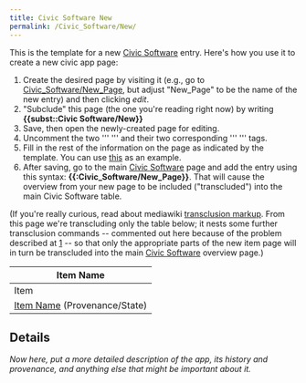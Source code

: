 ```yaml
---
title: Civic Software New
permalink: /Civic_Software/New/
---
```


This is the template for a new [Civic Software](/Civic_Software "wikilink") entry. Here's how you use it to create a new civic app page:

1.  Create the desired page by visiting it (e.g., go to [Civic_Software/New_Page](/Civic_Software/New_Page "wikilink"), but adjust "New_Page" to be the name of the new entry) and then clicking *edit*.
2.  "Subclude" this page (the one you're reading right now) by writing **{{subst::Civic Software/New}}**
3.  Save, then open the newly-created page for editing.
4.  Uncomment the two ''' ''' and their two corresponding ''' ''' tags.
5.  Fill in the rest of the information on the page as indicated by the template. You can use [this](/Civic_Software/App_Store_DC "wikilink") as an example.
6.  After saving, go to the main [Civic Software](/Civic_Software "wikilink") page and add the entry using this syntax: **{{:Civic_Software/New_Page}}**. That will cause the overview from your new page to be included ("transcluded") into the main Civic Software table.

(If you're really curious, read about mediawiki [transclusion markup](http://www.mediawiki.org/wiki/Transclusion#Transclusion_markup). From this page we're transcluding only the table below; it nests some further transclusion commands -- commented out here because of the problem described at [1](http://dpaste.org/93tS/) -- so that only the appropriate parts of the new item page will in turn be transcluded into the main [Civic Software](/Civic_Software "wikilink") overview page.)

<onlyinclude>

| Item Name                                                            |
|----------------------------------------------------------------------|
| Item                                                                 |
| [Item Name](/Civic_Software/Item_Name "wikilink") (Provenance/State) |

Details
-------

*Now here, put a more detailed description of the app, its history and provenance, and anything else that might be important about it.* </onlyinclude>
